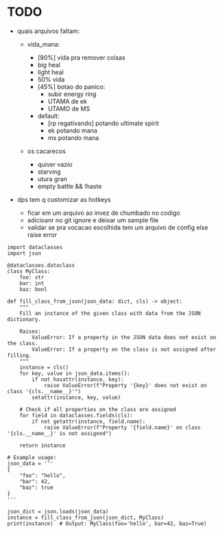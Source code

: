 # TODO
- quais arquivos faltam:
    - vida_mana:
        - [90%] vida pra remover coisas
        - big heal
        - light heal
        - 50% vida
        - [45%] botao do panico:
            - subir energy ring
            - UTAMA de ek
            - UTAMO de MS
        - default:
            - [rp regativando] potando ultimate spirit
            - ek potando mana
            - ms potando mana
        
    - os cacarecos
        - quiver vazio
        - starving
        - utura gran
        - empty battle && !haste


- dps tem q customizar as hotkeys
    - ficar em um arquivo ao invez de chumbado no codigo
    - adicioanr no git ignore e deixar um sample file
    - validar se pra vocacao escolhida tem um arquivo de config else raise error

```
import dataclasses
import json

@dataclasses.dataclass
class MyClass:
    foo: str
    bar: int
    baz: bool

def fill_class_from_json(json_data: dict, cls) -> object:
    """
    Fill an instance of the given class with data from the JSON dictionary.
    
    Raises:
        ValueError: If a property in the JSON data does not exist on the class.
        ValueError: If a property on the class is not assigned after filling.
    """
    instance = cls()
    for key, value in json_data.items():
        if not hasattr(instance, key):
            raise ValueError(f"Property '{key}' does not exist on class '{cls.__name__}'")
        setattr(instance, key, value)
    
    # Check if all properties on the class are assigned
    for field in dataclasses.fields(cls):
        if not getattr(instance, field.name):
            raise ValueError(f"Property '{field.name}' on class '{cls.__name__}' is not assigned")
    
    return instance

# Example usage:
json_data = '''
{
    "foo": "hello",
    "bar": 42,
    "baz": true
}
'''

json_dict = json.loads(json_data)
instance = fill_class_from_json(json_dict, MyClass)
print(instance)  # Output: MyClass(foo='hello', bar=42, baz=True)
```